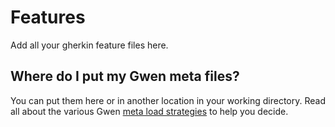 Features
========

Add all your gherkin feature files here. 

Where do I put my Gwen meta files?
----------------------------------

You can put them here or in another location in your working directory. Read all about the various Gwen [meta load strategies](https://github.com/gwen-interpreter/gwen/wiki/Meta-Features#meta-strategies) to help you decide.
